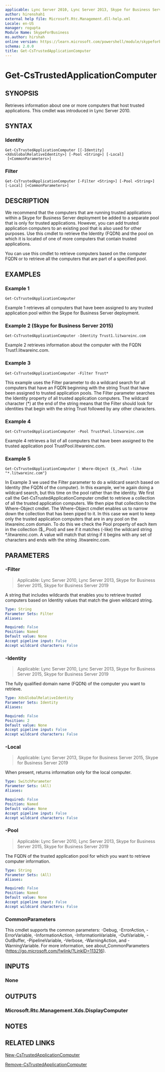 ```yaml
---
applicable: Lync Server 2010, Lync Server 2013, Skype for Business Server 2015, Skype for Business Server 2019
author: hirenshah1
external help file: Microsoft.Rtc.Management.dll-help.xml
Locale: en-US
manager: rogupta
Module Name: SkypeForBusiness
ms.author: hirshah
online version: https://learn.microsoft.com/powershell/module/skypeforbusiness/get-cstrustedapplicationcomputer
schema: 2.0.0
title: Get-CsTrustedApplicationComputer
---
```


# Get-CsTrustedApplicationComputer

## SYNOPSIS
Retrieves information about one or more computers that host trusted applications.
This cmdlet was introduced in Lync Server 2010.


## SYNTAX

### Identity
```
Get-CsTrustedApplicationComputer [[-Identity] <XdsGlobalRelativeIdentity>] [-Pool <String>] [-Local]
 [<CommonParameters>]
```

### Filter
```
Get-CsTrustedApplicationComputer [-Filter <String>] [-Pool <String>] [-Local] [<CommonParameters>]
```

## DESCRIPTION
We recommend that the computers that are running trusted applications within a Skype for Business Server deployment be added to a separate pool that is only for trusted applications.
However, you can add trusted application computers to an existing pool that is also used for other purposes.
Use this cmdlet to retrieve the Identity (FQDN) and the pool on which it is located of one of more computers that contain trusted applications.

You can use this cmdlet to retrieve computers based on the computer FQDN or to retrieve all the computers that are part of a specified pool.


## EXAMPLES

### Example 1
```
Get-CsTrustedApplicationComputer
```

Example 1 retrieves all computers that have been assigned to any trusted application pool within the Skype for Business Server deployment.

### Example 2 (Skype for Business Server 2015)
```
Get-CsTrustedApplicationComputer -Identity Trust1.litwareinc.com
```

Example 2 retrieves information about the computer with the FQDN Trust1.litwareinc.com.

### Example 3
```
Get-CsTrustedApplicationComputer -Filter Trust*
```

This example uses the Filter parameter to do a wildcard search for all computers that have an FQDN beginning with the string Trust that have been assigned to trusted application pools.
The Filter parameter searches the Identity property of all trusted application computers.
The wildcard character (*) at the end of the string means that the Filter should look for identities that begin with the string Trust followed by any other characters.

### Example 4
```
Get-CsTrustedApplicationComputer -Pool TrustPool.litwareinc.com
```

Example 4 retrieves a list of all computers that have been assigned to the trusted application pool TrustPool.litwareinc.com.

### Example 5
```
Get-CsTrustedApplicationComputer | Where-Object {$_.Pool -like "*.litwareinc.com"}
```

In Example 3 we used the Filter parameter to do a wildcard search based on Identity (the FQDN of the computer).
In this example, we're again doing a wildcard search, but this time on the pool rather than the identity.
We first call the Get-CsTrustedApplicationComputer cmdlet to retrieve a collection of all the trusted application computers.
We then pipe that collection to the Where-Object cmdlet.
The Where-Object cmdlet enables us to narrow down the collection that has been piped to it.
In this case we want to keep only the trusted application computers that are in any pool on the litwareinc.com domain.
To do this we check the Pool property of each item in the collection ($_.Pool) and see if it matches (-like) the wildcard string *.litwareinc.com.
A value will match that string if it begins with any set of characters and ends with the string .litwareinc.com.


## PARAMETERS

### -Filter

> Applicable: Lync Server 2010, Lync Server 2013, Skype for Business Server 2015, Skype for Business Server 2019

A string that includes wildcards that enables you to retrieve trusted computers based on Identity values that match the given wildcard string.

```yaml
Type: String
Parameter Sets: Filter
Aliases:

Required: False
Position: Named
Default value: None
Accept pipeline input: False
Accept wildcard characters: False
```

### -Identity

> Applicable: Lync Server 2010, Lync Server 2013, Skype for Business Server 2015, Skype for Business Server 2019

The fully qualified domain name (FQDN) of the computer you want to retrieve.

```yaml
Type: XdsGlobalRelativeIdentity
Parameter Sets: Identity
Aliases:

Required: False
Position: 2
Default value: None
Accept pipeline input: False
Accept wildcard characters: False
```

### -Local

> Applicable: Lync Server 2013, Skype for Business Server 2015, Skype for Business Server 2019

When present, returns information only for the local computer.

```yaml
Type: SwitchParameter
Parameter Sets: (All)
Aliases:

Required: False
Position: Named
Default value: None
Accept pipeline input: False
Accept wildcard characters: False
```

### -Pool

> Applicable: Lync Server 2010, Lync Server 2013, Skype for Business Server 2015, Skype for Business Server 2019

The FQDN of the trusted application pool for which you want to retrieve computer information.

```yaml
Type: String
Parameter Sets: (All)
Aliases:

Required: False
Position: Named
Default value: None
Accept pipeline input: False
Accept wildcard characters: False
```

### CommonParameters
This cmdlet supports the common parameters: -Debug, -ErrorAction, -ErrorVariable, -InformationAction, -InformationVariable, -OutVariable, -OutBuffer, -PipelineVariable, -Verbose, -WarningAction, and -WarningVariable. For more information, see about_CommonParameters (https://go.microsoft.com/fwlink/?LinkID=113216).


## INPUTS

### None


## OUTPUTS

### Microsoft.Rtc.Management.Xds.DisplayComputer


## NOTES


## RELATED LINKS

[New-CsTrustedApplicationComputer](New-CsTrustedApplicationComputer.md)

[Remove-CsTrustedApplicationComputer](Remove-CsTrustedApplicationComputer.md)

